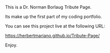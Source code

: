 This is a Dr. Norman Borlaug Tribute Page.

Its make up the first part of my coding portfolio.

You can see this project live at the following URL:

https://herbertmariano.github.io/Tribute-Page/

Enjoy.